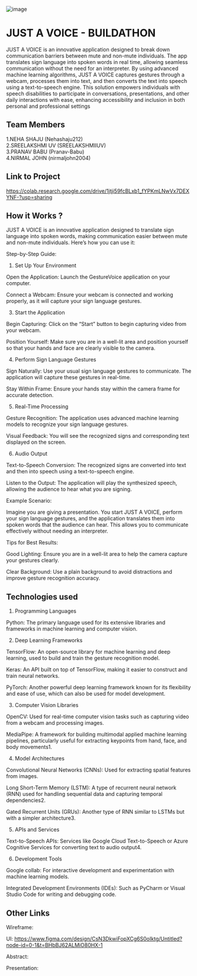 ![image](IMG-20240925-WA0030.jpg)

# JUST A VOICE - BUILDATHON

JUST A VOICE is an innovative application designed to break down communication barriers between mute and non-mute individuals. The app translates sign language into spoken words in real time, allowing seamless communication without the need for an interpreter. By using advanced machine learning algorithms, JUST A VOICE captures gestures through a webcam, processes them into text, and then converts the text into speech using a text-to-speech engine. This solution empowers individuals with speech disabilities to participate in conversations, presentations, and other daily interactions with ease, enhancing accessibility and inclusion in both personal and professional settings

## Team Members
1.NEHA SHAJU (Nehashaju212)   
2.SREELAKSHMI UV (SREELAKSHMIIUV)   
3.PRANAV BABU (Pranav-Babu)   
4.NIRMAL JOHN (nirmaljohn2004)   

## Link to Project
https://colab.research.google.com/drive/1jtji59fcBLxb1_fYPKmLNwVx7DEXYNF-?usp=sharing

## How it Works ?  
JUST A VOICE is an innovative application designed to translate sign language into spoken words, making communication easier between mute and non-mute individuals. Here’s how you can use it: 

Step-by-Step Guide: 

1. Set Up Your Environment


Open the Application: Launch the GestureVoice application on your computer. 

Connect a Webcam: Ensure your webcam is connected and working properly, as it will capture your sign language gestures. 

3. Start the Application


Begin Capturing: Click on the “Start” button to begin capturing video from your webcam. 

Position Yourself: Make sure you are in a well-lit area and position yourself so that your hands and face are clearly visible to the camera. 

4. Perform Sign Language Gestures

 
Sign Naturally: Use your usual sign language gestures to communicate. The application will capture these gestures in real-time. 

Stay Within Frame: Ensure your hands stay within the camera frame for accurate detection. 

5. Real-Time Processing


Gesture Recognition: The application uses advanced machine learning models to recognize your sign language gestures. 

Visual Feedback: You will see the recognized signs and corresponding text displayed on the screen. 

6. Audio Output

   
Text-to-Speech Conversion: The recognized signs are converted into text and then into speech using a text-to-speech engine. 

Listen to the Output: The application will play the synthesized speech, allowing the audience to hear what you are signing. 
 

Example Scenario: 

Imagine you are giving a presentation. You start JUST A VOICE, perform your sign language gestures, and the application translates them into spoken words that the audience can hear. This allows you to communicate effectively without needing an interpreter. 

Tips for Best Results: 

Good Lighting: Ensure you are in a well-lit area to help the camera capture your gestures clearly. 

Clear Background: Use a plain background to avoid distractions and improve gesture recognition accuracy.



## Technologies used
1. Programming Languages


Python: The primary language used for its extensive libraries and frameworks in machine learning and computer vision. 

2. Deep Learning Frameworks


TensorFlow: An open-source library for machine learning and deep learning, used to build and train the gesture recognition model.

Keras: An API built on top of TensorFlow, making it easier to construct and train neural networks. 

PyTorch: Another powerful deep learning framework known for its flexibility and ease of use, which can also be used for model development. 

3. Computer Vision Libraries

   
OpenCV: Used for real-time computer vision tasks such as capturing video from a webcam and processing images. 

MediaPipe: A framework for building multimodal applied machine learning pipelines, particularly useful for extracting keypoints from hand, face, and body movements1. 

4. Model Architectures 

Convolutional Neural Networks (CNNs): Used for extracting spatial features from images. 

Long Short-Term Memory (LSTM): A type of recurrent neural network (RNN) used for handling sequential data and capturing temporal dependencies2.

Gated Recurrent Units (GRUs): Another type of RNN similar to LSTMs but with a simpler architecture3. 

5. APIs and Services
   
Text-to-Speech APIs: Services like Google Cloud Text-to-Speech or Azure Cognitive Services for converting text to audio output4. 

6. Development Tools

Google collab: For interactive development and experimentation with machine learning models. 

Integrated Development Environments (IDEs): Such as PyCharm or Visual Studio Code for writing and debugging code. 

## Other Links
Wireframe:

UI: https://www.figma.com/design/CsN3DkwiFopXCg6S0oIktg/Untitled?node-id=0-1&t=BHbBJ62ALMiO80HX-1

Abstract:

Presentation:
